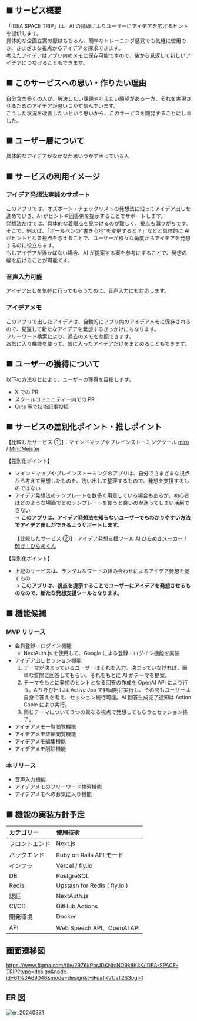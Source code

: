 ## ■ サービス概要

「IDEA SPACE TRIP」は、AI の誘導によりユーザーにアイデアを広げるヒントを提供します。  
具体的な企画立案の際はもちろん、簡単なトレーニング感覚でも気軽に使用でき、さまざまな視点からアイデアを探求できます。  
考えたアイデアはアプリ内のメモに保存可能ですので、後から見返して新しいアイデアにつなげることもできます。

## ■ このサービスへの思い・作りたい理由

自分含め多くの人が、解決したい課題や叶えたい願望がある一方、それを実現させるためのアイデアが思いつかず悩んでいます。  
こうした状況を改善したいという思いから、このサービスを開発することにしました。

## ■ ユーザー層について

具体的なアイデアがなかなか思いつかず困っている人

## ■ サービスの利用イメージ

### アイデア発想法実践のサポート

このアプリでは、オズボーン・チェックリストの発想法に沿ってアイデア出しを進めていき、AI がヒントや回答例を提示することでサポートします。  
発想法だけでは、具体的な着眼点を見つけるのが難しく、視点も偏りがちです。  
そこで、例えば、「ボールペンの"書き心地"を変更すると？」などと具体的に AI がヒントとなる視点を与えることで、ユーザーが様々な角度からアイデアを発想するのに役立ちます。  
もしアイデアが浮かばない場合、AI が提案する案を参考にすることで、発想の幅を広げることが可能です。

### 音声入力可能

アイデア出しを気軽に行ってもらうために、音声入力にも対応します。

### アイデアメモ

このアプリで出したアイデアは、自動的にアプリ内のアイデアメモに保存されるので、見返して新たなアイデアを発想するきっかけにもなります。  
フリーワード検索により、過去のメモを参照できます。  
お気に入り機能を使って、気に入ったアイデアだけをまとめることもできます。

## ■ ユーザーの獲得について

以下の方法などにより、ユーザーの獲得を目指します。

- X での PR
- スクールコミュニティー内での PR
- Qiita 等で技術記事投稿

## ■ サービスの差別化ポイント・推しポイント

【比較したサービス ①】：マインドマップやブレインストーミングツール
[miro](https://miro.com/ja/) / [MindMeister](https://www.mindmeister.com/pages/ja/mind-mapping/)

【差別化ポイント】

- マインドマップやブレインストーミングのアプリは、自分でさまざまな視点から考えて発想したものを、洗い出して整理するもので、発想を支援するものではない
- アイデア発想法のテンプレートを数多く用意している場合もあるが、初心者はどのような場面でどのテンプレートを使うと良いのか迷ってしまい活用できない  
   → **このアプリは、アイデア発想法を知らないユーザーでもわかりやすい方法でアイデア出しができるようサポートします。**  
  <br>
【比較したサービス ②】：アイデア発想支援ツール
  [AI ひらめきメーカー](https://hirameki.app/) / [閃け！ひらめくん](https://apps.apple.com/jp/app/%E9%96%83%E3%81%91-%E3%81%B2%E3%82%89%E3%82%81%E3%81%8F%E3%82%93/id1502522192)

【差別化ポイント】

- 上記のサービスは、ランダムなワードの組み合わせによるアイデア発想を促すもの  
  → **このアプリは、視点を提示することでユーザーにアイデアを発想させるものなので、新たな発想支援ツールとなります。**

## ■ 機能候補

### MVP リリース

- 会員登録・ログイン機能
  - NextAuth.js を使用して、Google による登録・ログイン機能を実装
- アイデア出しセッション機能
  1.  テーマが決まっているユーザーはそれを入力。決まっていなければ、簡単な質問に回答してもらい、それをもとに AI がテーマを提案。
  2.  テーマをもとに発想のヒントとなる回答の作成を OpenAI API により行う。API 呼び出しは Active Job で非同期に実行し、その間もユーザーは自身で答えを考え、セッション続行可能。AI 回答生成完了通知は Action Cable により実行。
  3.  同じテーマについて３つの異なる視点で発想してもらうとセッション終了。
- アイデアメモ一覧閲覧機能
- アイデアメモ詳細閲覧機能
- アイデアメモ編集機能
- アイデアメモ削除機能

### 本リリース

- 音声入力機能
- アイデアメモのフリーワード検索機能
- アイデアメモへのお気に入り機能

## ■ 機能の実装方針予定

| カテゴリー     | 使用技術                     |
| :------------- | :--------------------------- |
| フロントエンド | Next.js                      |
| バックエンド   | Ruby on Rails API モード     |
| インフラ       | Vercel / fly.io              |
| DB             | PostgreSQL                   |
| Redis          | Upstash for Redis ( fly.io ) |
| 認証           | NextAuth.js                  |
| CI/CD          | GitHub Actions               |
| 開発環境       | Docker                       |
| API            | Web Speech API、OpenAI API   |

## 画面遷移図

https://www.figma.com/file/29Z6kPbrJDKNfcNO9k8K3K/IDEA-SPACE-TRIP?type=design&node-id=61%3A69046&mode=design&t=jFuaTkVUaT2S3pgl-1

## ER 図

![er_20240331](https://github.com/meimei-kr/idea-space-trip/assets/77828683/9a8e3765-293a-4e5e-a05c-26b6a8047809)

